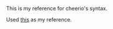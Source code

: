 This is my reference for cheerio's syntax.

Used [this](https://buttercms.com/blog/web-scraping-with-nodejs-and-cheerio) as my reference.